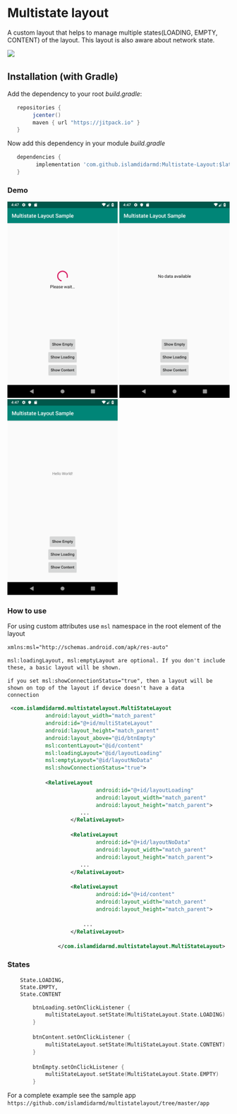 # Multistate layout
A custom layout that helps to manage multiple states(LOADING, EMPTY, CONTENT) of the layout. This layout is also aware
about network state.

[![](https://jitpack.io/v/islamdidarmd/Multistate-Layout.svg)](https://jitpack.io/v/islamdidarmd/multistatelayout)

## Installation (with Gradle)
Add the dependency to your root *build.gradle*:
```groovy
   repositories {
        jcenter()
        maven { url "https://jitpack.io" }
   }
   ```
Now add this dependency in your module *build.gradle*
```groovy
   dependencies {
         implementation 'com.github.islamdidarmd:Multistate-Layout:$latest_release'
   }
```

### Demo
  <img src="https://github.com/islamdidarmd/Multistate-Layout/blob/master/Screenshot_1552992432.png" width="250">
  <img src="https://github.com/islamdidarmd/Multistate-Layout/blob/master/Screenshot_1552992440.png" width="250"> 
  <img src="https://github.com/islamdidarmd/Multistate-Layout/blob/master/Screenshot_1552992443.png" width="250">

### How to use
For using custom attributes use `msl` namespace in the root element of the layout

```
xmlns:msl="http://schemas.android.com/apk/res-auto"
```
```
msl:loadingLayout, msl:emptyLayout are optional. If you don't include these, a basic layout will be shown.
```
```
if you set msl:showConnectionStatus="true", then a layout will be shown on top of the layout if device doesn't have a data
connection
```
```xml
 <com.islamdidarmd.multistatelayout.MultiStateLayout
            android:layout_width="match_parent"
            android:id="@+id/multiStateLayout"
            android:layout_height="match_parent"
            android:layout_above="@id/btnEmpty"
            msl:contentLayout="@id/content"
            msl:loadingLayout="@id/layoutLoading"
            msl:emptyLayout="@id/layoutNoData"
            msl:showConnectionStatus="true"> 
             
            <RelativeLayout
                            android:id="@+id/layoutLoading"
                            android:layout_width="match_parent"
                            android:layout_height="match_parent">     
                       ...
                    </RelativeLayout>
            
                    <RelativeLayout
                            android:id="@+id/layoutNoData"
                            android:layout_width="match_parent"
                            android:layout_height="match_parent">
                       ...
                    </RelativeLayout>
            
                    <RelativeLayout
                            android:id="@+id/content"
                            android:layout_width="match_parent"
                            android:layout_height="match_parent">
            
                        ...
                    </RelativeLayout>
            
                </com.islamdidarmd.multistatelayout.MultiStateLayout>

```

### States
``` 
    State.LOADING,
    State.EMPTY,
    State.CONTENT
```

```kotlin
        btnLoading.setOnClickListener {
            multiStateLayout.setState(MultiStateLayout.State.LOADING)
        }

        btnContent.setOnClickListener {
            multiStateLayout.setState(MultiStateLayout.State.CONTENT)
        }

        btnEmpty.setOnClickListener {
            multiStateLayout.setState(MultiStateLayout.State.EMPTY)
        }
```


For a complete example see the sample app `https://github.com/islamdidarmd/multistatelayout/tree/master/app`
